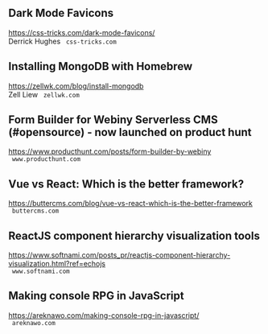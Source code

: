 ## Dark Mode Favicons  
https://css-tricks.com/dark-mode-favicons/  
Derrick Hughes ` css-tricks.com`
  

## Installing MongoDB with Homebrew  
https://zellwk.com/blog/install-mongodb  
Zell Liew ` zellwk.com`
  

## Form Builder for Webiny Serverless CMS (#opensource) - now launched on product hunt  
https://www.producthunt.com/posts/form-builder-by-webiny  
 ` www.producthunt.com`
  

## Vue vs React: Which is the better framework?  
https://buttercms.com/blog/vue-vs-react-which-is-the-better-framework  
 ` buttercms.com`
  

## ReactJS component hierarchy visualization tools  
https://www.softnami.com/posts_pr/reactjs-component-hierarchy-visualization.html?ref=echojs  
 ` www.softnami.com`
  

## Making console RPG in JavaScript  
https://areknawo.com/making-console-rpg-in-javascript/  
 ` areknawo.com`
  

